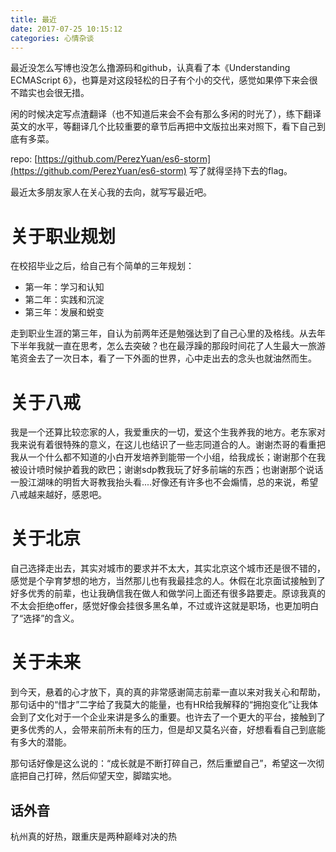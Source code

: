```yaml
---
title: 最近
date: 2017-07-25 10:15:12
categories: 心情杂谈
---
```


最近没怎么写博也没怎么撸源码和github，认真看了本《Understanding ECMAScript 6》，也算是对这段轻松的日子有个小的交代，感觉如果停下来会很不踏实也会很无措。

闲的时候决定写点渣翻译（也不知道后来会不会有那么多闲的时光了），练下翻译英文的水平，等翻译几个比较重要的章节后再把中文版拉出来对照下，看下自己到底有多菜。

repo: [https://github.com/PerezYuan/es6-storm](https://github.com/PerezYuan/es6-storm) 写了就得坚持下去的flag。

最近太多朋友家人在关心我的去向，就写写最近吧。

<!-- more -->

# 关于职业规划

在校招毕业之后，给自己有个简单的三年规划：

- 第一年：学习和认知
- 第二年：实践和沉淀
- 第三年：发展和蜕变

走到职业生涯的第三年，自认为前两年还是勉强达到了自己心里的及格线。从去年下半年我就一直在思考，怎么去突破？也在最浮躁的那段时间花了人生最大一旅游笔资金去了一次日本，看了一下外面的世界，心中走出去的念头也就油然而生。

# 关于八戒

我是一个还算比较恋家的人，我爱重庆的一切，爱这个生我养我的地方。老东家对我来说有着很特殊的意义，在这儿也结识了一些志同道合的人。谢谢杰哥的看重把我从一个什么都不知道的小白开发培养到能带一个小组，给我成长；谢谢那个在我被设计喷时候护着我的欧巴；谢谢sdp教我玩了好多前端的东西；也谢谢那个说话一股江湖味的明哲大哥教我抬头看....好像还有许多也不会煽情，总的来说，希望八戒越来越好，感恩吧。

# 关于北京

自己选择走出去，其实对城市的要求并不太大，其实北京这个城市还是很不错的，感觉是个孕育梦想的地方，当然那儿也有我最挂念的人。休假在北京面试接触到了好多优秀的前辈，也让我确信我在做人和做学问上面还有很多路要走。原谅我真的不太会拒绝offer，感觉好像会挂很多黑名单，不过或许这就是职场，也更加明白了“选择”的含义。

# 关于未来

到今天，悬着的心才放下，真的真的非常感谢简志前辈一直以来对我关心和帮助，那句话中的“惜才”二字给了我莫大的能量，也有HR给我解释的“拥抱变化”让我体会到了文化对于一个企业来讲是多么的重要。也许去了一个更大的平台，接触到了更多优秀的人，会带来前所未有的压力，但是却又莫名兴奋，好想看看自己到底能有多大的潜能。

那句话好像是这么说的：“成长就是不断打碎自己，然后重塑自己”，希望这一次彻底把自己打碎，然后仰望天空，脚踏实地。


## 话外音

杭州真的好热，跟重庆是两种巅峰对决的热